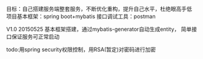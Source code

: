 目标：自己搭建服务端整套服务，不断优化重构，提升自己水平，杜绝眼高手低
项目基本框架：spring boot+mybatis
接口调试工具：postman



V1.0 20150525
基本框架搭建，通过mybatis-generator自动生成entity，
简单接口保证服务可正常启动

todo:用spring security权限控制，用RSA(暂定)对密码进行加密